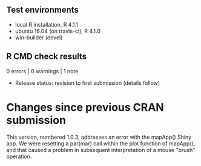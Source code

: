 ## Test environments
* local R installation, R 4.1.1
* ubuntu 16.04 (on travis-ci), R 4.1.0
* win-builder (devel)

## R CMD check results

0 errors | 0 warnings | 1 note

* Release status: revision to first submission (details follow)

# Changes since previous CRAN submission

This version, numbered 1.0.3, addresses an error with the mapApp() Shiny app.
We were resetting a par(mar) call within the plot function of mapApp(), and
that caused a problem in subsequent interpretation of a mouse "brush"
operation.



